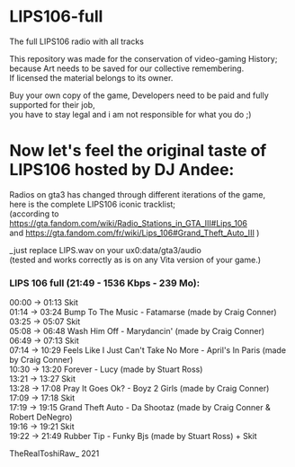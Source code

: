 # LIPS106-full
The full LIPS106 radio with all tracks

This repository was made for the conservation of video-gaming History;  
because Art needs to be saved for our collective remembering.  
If licensed the material belongs to its owner.

Buy your own copy of the game, Developers need to be paid and fully supported for their job,  
you have to stay legal and i am not responsible for what you do  ;)


# Now let's feel the original taste of LIPS106 hosted by DJ Andee:

Radios on gta3 has changed through different iterations of the game,  
here is the complete LIPS106 iconic tracklist;  
(according to https://gta.fandom.com/wiki/Radio_Stations_in_GTA_III#Lips_106  
and https://gta.fandom.com/fr/wiki/Lips_106#Grand_Theft_Auto_III )  


_just replace LIPS.wav on your ux0:data/gta3/audio  
(tested and works correctly as is on any Vita version of your game.)


### LIPS 106 full (21:49 - 1536 Kbps - 239 Mo):

00:00 -> 01:13 Skit  
01:14 -> 03:24 Bump To The Music - Fatamarse (made by Craig Conner)  
03:25 -> 05:07 Skit  
05:08 -> 06:48 Wash Him Off - Marydancin' (made by Craig Conner)  
06:49 -> 07:13 Skit  
07:14 -> 10:29 Feels Like I Just Can't Take No More - April's In Paris (made by Craig Conner)  
10:30 -> 13:20 Forever - Lucy (made by Stuart Ross)  
13:21 -> 13:27 Skit  
13:28 -> 17:08 Pray It Goes Ok? - Boyz 2 Girls (made by Craig Conner)  
17:09 -> 17:18 Skit  
17:19 -> 19:15 Grand Theft Auto - Da Shootaz (made by Craig Conner & Robert DeNegro)  
19:16 -> 19:21 Skit  
19:22 -> 21:49 Rubber Tip - Funky Bjs (made by Stuart Ross) + Skit  

TheRealToshiRaw_ 2021
